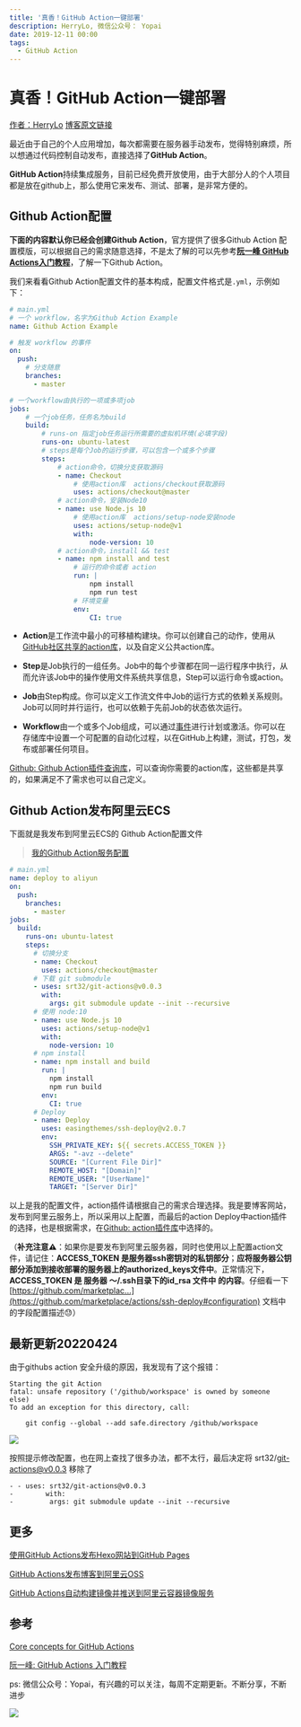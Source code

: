 ```yaml
---
title: '真香！GitHub Action一键部署'
description: HerryLo, 微信公众号： Yopai
date: 2019-12-11 00:00
tags: 
  - GitHub Action
---
```


# 真香！GitHub Action一键部署

[作者：HerryLo](https://github.com/HerryLo)
[博客原文链接](https://github.com/AttemptWeb/Record/issues/19)

最近由于自己的个人应用增加，每次都需要在服务器手动发布，觉得特别麻烦，所以想通过代码控制自动发布，直接选择了**GitHub Action**。

**GitHub Action**持续集成服务，目前已经免费开放使用，由于大部分人的个人项目都是放在github上，那么使用它来发布、测试、部署，是非常方便的。

## Github Action配置

**下面的内容默认你已经会创建Github Action**，官方提供了很多Github Action 配置模版，可以根据自己的需求随意选择，不是太了解的可以先参考[**阮一峰 GitHub Actions入门教程**](http://www.ruanyifeng.com/blog/2019/09/getting-started-with-github-actions.html)，了解一下Github Action。

我们来看看Github Action配置文件的基本构成，配置文件格式是```.yml```，示例如下：

```yml
# main.yml
# 一个 workflow，名字为Github Action Example
name: Github Action Example

# 触发 workflow 的事件
on:
  push:
    # 分支随意
    branches:
      - master

# 一个workflow由执行的一项或多项job
jobs:
    # 一个job任务，任务名为build
    build:
        # runs-on 指定job任务运行所需要的虚拟机环境(必填字段)
        runs-on: ubuntu-latest
        # steps是每个Job的运行步骤，可以包含一个或多个步骤
        steps:
            # action命令，切换分支获取源码
            - name: Checkout
                # 使用action库  actions/checkout获取源码
                uses: actions/checkout@master
            # action命令，安装Node10
            - name: use Node.js 10
                # 使用action库  actions/setup-node安装node
                uses: actions/setup-node@v1
                with:
                    node-version: 10
            # action命令，install && test
            - name: npm install and test
                # 运行的命令或者 action
                run: |
                    npm install
                    npm run test
                # 环境变量
                env:
                    CI: true
```
* **Action**是工作流中最小的可移植构建块。你可以创建自己的动作，使用从[GitHub社区共享的action库](https://github.com/marketplace?utf8=%E2%9C%93&type=actions&query=deploy)，以及自定义公共action库。

* **Step**是Job执行的一组任务。Job中的每个步骤都在同一运行程序中执行，从而允许该Job中的操作使用文件系统共享信息，Step可以运行命令或action。

* **Job**由Step构成。你可以定义工作流文件中Job的运行方式的依赖关系规则。Job可以同时并行运行，也可以依赖于先前Job的状态依次运行。

* **Workflow**由一个或多个Job组成，可以通过[事件](https://help.github.com/cn/actions/automating-your-workflow-with-github-actions/events-that-trigger-workflows)进行计划或激活。你可以在存储库中设置一个可配置的自动化过程，以在GitHub上构建，测试，打包，发布或部署任何项目。

[Github: Github Action插件查询库](https://github.com/marketplace?utf8=%E2%9C%93&type=actions&query=deploy)，可以查询你需要的action库，这些都是共享的，如果满足不了需求也可以自己定义。

## Github Action发布阿里云ECS

下面就是我发布到阿里云ECS的 Github Action配置文件

> [我的Github Action服务配置](https://github.com/HerryLo/BlogPress/blob/master/.github/workflows/main.yml)

```yml
# main.yml
name: deploy to aliyun
on:
  push:
    branches:
      - master
jobs:
  build:
    runs-on: ubuntu-latest
    steps:
      # 切换分支
      - name: Checkout
        uses: actions/checkout@master
      # 下载 git submodule
      - uses: srt32/git-actions@v0.0.3
        with:
          args: git submodule update --init --recursive
      # 使用 node:10
      - name: use Node.js 10
        uses: actions/setup-node@v1
        with:
          node-version: 10
      # npm install
      - name: npm install and build
        run: |
          npm install
          npm run build
        env:
          CI: true
      # Deploy
      - name: Deploy
        uses: easingthemes/ssh-deploy@v2.0.7
        env:
          SSH_PRIVATE_KEY: ${{ secrets.ACCESS_TOKEN }}
          ARGS: "-avz --delete"
          SOURCE: "[Current File Dir]"
          REMOTE_HOST: "[Domain]"
          REMOTE_USER: "[UserName]"
          TARGET: "[Server Dir]"
```
以上是我的配置文件，action插件请根据自己的需求合理选择。我是要博客网站，发布到阿里云服务上，所以采用以上配置，而最后的action Deploy中action插件的选择，也是根据需求，在[Github: action插件库](https://github.com/marketplace?utf8=%E2%9C%93&type=actions&query=deploy)中选择的。

（**补充注意⚠️**：如果你是要发布到阿里云服务器，同时也使用以上配置action文件，请记住：**ACCESS_TOKEN 是服务器ssh密钥对的私钥部分**；**应将服务器公钥部分添加到接收部署的服务器上的authorized_keys文件中**。正常情况下，**ACCESS_TOKEN 是 服务器 ～/.ssh目录下的id_rsa 文件中 的内容**。仔细看一下[https://github.com/marketplac...](https://github.com/marketplace/actions/ssh-deploy#configuration) 文档中的字段配置描述😓）

## 最新更新20220424
由于githubs action 安全升级的原因，我发现有了这个报错：

```
Starting the git Action
fatal: unsafe repository ('/github/workspace' is owned by someone else)
To add an exception for this directory, call:

	git config --global --add safe.directory /github/workspace
```
![](/image/ddd24.png)

按照提示修改配置，也在网上查找了很多办法，都不太行，最后决定将  srt32/git-actions@v0.0.3 移除了

```
- - uses: srt32/git-actions@v0.0.3
-        with:
-         args: git submodule update --init --recursive
```

## 更多

[使用GitHub Actions发布Hexo网站到GitHub Pages](https://juejin.im/post/5da03d5e6fb9a04e046bc3a2)

[GitHub Actions发布博客到阿里云OSS](https://juejin.im/post/5ddb2cabe51d45232250b8b3#heading-12)

[GitHub Actions自动构建镜像并推送到阿里云容器镜像服务](https://athorx.com/posts/%E8%81%8A%E6%8A%80%E6%9C%AF/20191007-%E4%BD%BF%E7%94%A8github-actions%E8%87%AA%E5%8A%A8%E6%9E%84%E5%BB%BA%E9%95%9C%E5%83%8F%E5%B9%B6%E6%8E%A8%E9%80%81%E5%88%B0%E9%98%BF%E9%87%8C%E4%BA%91%E5%AE%B9%E5%99%A8%E9%95%9C%E5%83%8F%E6%9C%8D%E5%8A%A1.html)

## 参考

[Core concepts for GitHub Actions](https://help.github.com/en/actions/automating-your-workflow-with-github-actions/core-concepts-for-github-actions)

[阮一峰: GitHub Actions 入门教程](http://www.ruanyifeng.com/blog/2019/09/getting-started-with-github-actions.html)

ps: 微信公众号：Yopai，有兴趣的可以关注，每周不定期更新。不断分享，不断进步

![](/webChat1.png)